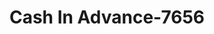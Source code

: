 ---
f_zip-code: 92277
f_state-code: CA
title: Cash In Advance-7656
f_phone: 760-361-6200
f_city-only: Twentynine Palms
f_address: 3713 Adobe Road Twentynine Palms
f_location-unique-id: '7656'
slug: cash-in-advance-7656
updated-on: '2024-05-30T13:46:58.046Z'
created-on: '2024-05-30T13:36:59.803Z'
published-on: '2024-05-30T13:54:32.469Z'
f_city-state: cms/city/twentynine-palms-ca.md
f_company: cms/company/cash-in-advance.md
f_state: cms/state/california.md
layout: '[payday-loan].html'
tags: payday-loan
---